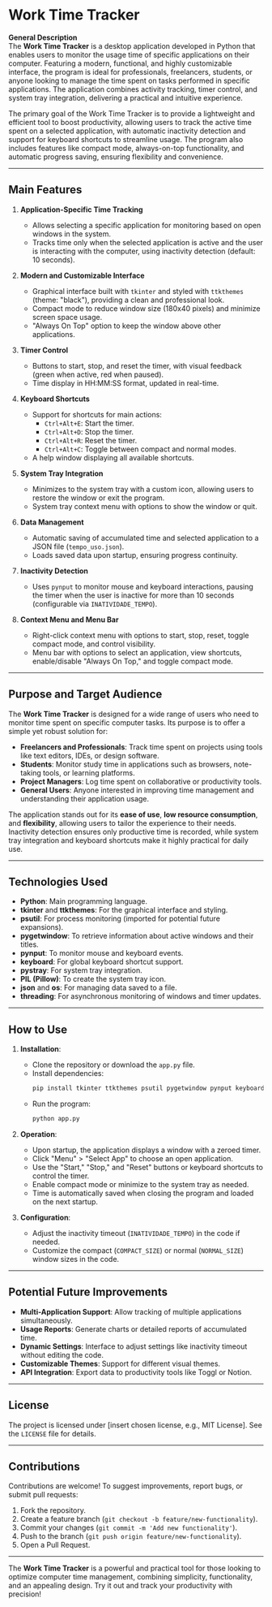 # Work Time Tracker

**General Description**  
The **Work Time Tracker** is a desktop application developed in Python that enables users to monitor the usage time of specific applications on their computer. Featuring a modern, functional, and highly customizable interface, the program is ideal for professionals, freelancers, students, or anyone looking to manage the time spent on tasks performed in specific applications. The application combines activity tracking, timer control, and system tray integration, delivering a practical and intuitive experience.

The primary goal of the Work Time Tracker is to provide a lightweight and efficient tool to boost productivity, allowing users to track the active time spent on a selected application, with automatic inactivity detection and support for keyboard shortcuts to streamline usage. The program also includes features like compact mode, always-on-top functionality, and automatic progress saving, ensuring flexibility and convenience.

---

## Main Features

1. **Application-Specific Time Tracking**  
   - Allows selecting a specific application for monitoring based on open windows in the system.  
   - Tracks time only when the selected application is active and the user is interacting with the computer, using inactivity detection (default: 10 seconds).  

2. **Modern and Customizable Interface**  
   - Graphical interface built with `tkinter` and styled with `ttkthemes` (theme: "black"), providing a clean and professional look.  
   - Compact mode to reduce window size (180x40 pixels) and minimize screen space usage.  
   - "Always On Top" option to keep the window above other applications.  

3. **Timer Control**  
   - Buttons to start, stop, and reset the timer, with visual feedback (green when active, red when paused).  
   - Time display in HH:MM:SS format, updated in real-time.  

4. **Keyboard Shortcuts**  
   - Support for shortcuts for main actions:  
     - `Ctrl+Alt+E`: Start the timer.  
     - `Ctrl+Alt+D`: Stop the timer.  
     - `Ctrl+Alt+R`: Reset the timer.  
     - `Ctrl+Alt+C`: Toggle between compact and normal modes.  
   - A help window displaying all available shortcuts.  

5. **System Tray Integration**  
   - Minimizes to the system tray with a custom icon, allowing users to restore the window or exit the program.  
   - System tray context menu with options to show the window or quit.  

6. **Data Management**  
   - Automatic saving of accumulated time and selected application to a JSON file (`tempo_uso.json`).  
   - Loads saved data upon startup, ensuring progress continuity.  

7. **Inactivity Detection**  
   - Uses `pynput` to monitor mouse and keyboard interactions, pausing the timer when the user is inactive for more than 10 seconds (configurable via `INATIVIDADE_TEMPO`).  

8. **Context Menu and Menu Bar**  
   - Right-click context menu with options to start, stop, reset, toggle compact mode, and control visibility.  
   - Menu bar with options to select an application, view shortcuts, enable/disable "Always On Top," and toggle compact mode.  

---

## Purpose and Target Audience

The **Work Time Tracker** is designed for a wide range of users who need to monitor time spent on specific computer tasks. Its purpose is to offer a simple yet robust solution for:  

- **Freelancers and Professionals**: Track time spent on projects using tools like text editors, IDEs, or design software.  
- **Students**: Monitor study time in applications such as browsers, note-taking tools, or learning platforms.  
- **Project Managers**: Log time spent on collaborative or productivity tools.  
- **General Users**: Anyone interested in improving time management and understanding their application usage.  

The application stands out for its **ease of use**, **low resource consumption**, and **flexibility**, allowing users to tailor the experience to their needs. Inactivity detection ensures only productive time is recorded, while system tray integration and keyboard shortcuts make it highly practical for daily use.

---

## Technologies Used

- **Python**: Main programming language.  
- **tkinter** and **ttkthemes**: For the graphical interface and styling.  
- **psutil**: For process monitoring (imported for potential future expansions).  
- **pygetwindow**: To retrieve information about active windows and their titles.  
- **pynput**: To monitor mouse and keyboard events.  
- **keyboard**: For global keyboard shortcut support.  
- **pystray**: For system tray integration.  
- **PIL (Pillow)**: To create the system tray icon.  
- **json** and **os**: For managing data saved to a file.  
- **threading**: For asynchronous monitoring of windows and timer updates.  

---

## How to Use

1. **Installation**:  
   - Clone the repository or download the `app.py` file.  
   - Install dependencies:  
     ```bash
     pip install tkinter ttkthemes psutil pygetwindow pynput keyboard pystray pillow
     ```  
   - Run the program:  
     ```bash
     python app.py
     ```

2. **Operation**:  
   - Upon startup, the application displays a window with a zeroed timer.  
   - Click "Menu" > "Select App" to choose an open application.  
   - Use the "Start," "Stop," and "Reset" buttons or keyboard shortcuts to control the timer.  
   - Enable compact mode or minimize to the system tray as needed.  
   - Time is automatically saved when closing the program and loaded on the next startup.  

3. **Configuration**:  
   - Adjust the inactivity timeout (`INATIVIDADE_TEMPO`) in the code if needed.  
   - Customize the compact (`COMPACT_SIZE`) or normal (`NORMAL_SIZE`) window sizes in the code.  

---

## Potential Future Improvements

- **Multi-Application Support**: Allow tracking of multiple applications simultaneously.  
- **Usage Reports**: Generate charts or detailed reports of accumulated time.  
- **Dynamic Settings**: Interface to adjust settings like inactivity timeout without editing the code.  
- **Customizable Themes**: Support for different visual themes.  
- **API Integration**: Export data to productivity tools like Toggl or Notion.  

---

## License

The project is licensed under [insert chosen license, e.g., MIT License]. See the `LICENSE` file for details.

---

## Contributions

Contributions are welcome! To suggest improvements, report bugs, or submit pull requests:  
1. Fork the repository.  
2. Create a feature branch (`git checkout -b feature/new-functionality`).  
3. Commit your changes (`git commit -m 'Add new functionality'`).  
4. Push to the branch (`git push origin feature/new-functionality`).  
5. Open a Pull Request.

---

The **Work Time Tracker** is a powerful and practical tool for those looking to optimize computer time management, combining simplicity, functionality, and an appealing design. Try it out and track your productivity with precision!
